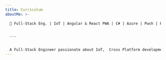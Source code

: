 ```yaml
---
title: Curriculum
aboutMe: >-
  
  🤖 Full-Stack Eng. | IoT | Angular & React PWA | C# | Azure | Pwsh | Passionate about Testing & Quality


  ---


  A Full-Stack Engineer passionate about IoT,  Cross Platform development, system automation, architecture and code quality. My main stacks are .NET / Angular & React / Azure
---
```

